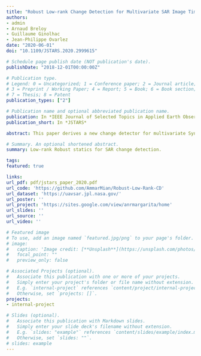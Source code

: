 ```yaml
---
title: "Robust Low-rank Change Detection for Multivariate SAR Image Time Series"
authors:
- admin
- Arnaud Breloy
- Guillaume Ginolhac
- Jean-Philippe Ovarlez
date: "2020-06-01"
doi: "10.1109/JSTARS.2020.2999615"

# Schedule page publish date (NOT publication's date).
publishDate: "2018-12-01T00:00:00Z"

# Publication type.
# Legend: 0 = Uncategorized; 1 = Conference paper; 2 = Journal article;
# 3 = Preprint / Working Paper; 4 = Report; 5 = Book; 6 = Book section;
# 7 = Thesis; 8 = Patent
publication_types: ["2"]

# Publication name and optional abbreviated publication name.
publication: In *IEEE Journal of Selected Topics in Applied Earth Observations and Remote Sensing*
publication_short: In *JSTARS*

abstract: This paper derives a new change detector for multivariate Synthetic Aperture Radar image time series. Classical statistical change detection methodologies based on covariance matrix analysis are usually built upon the Gaussian assumption, as well as an unstructured signal model. Both of these hypotheses may be inaccurate for high-dimension/resolution images, where the noise can be heterogeneous (non-Gaussian) and where the relevant signals usually lie in a low dimensional subspace (low-rank structure). These two issues are tackled by proposing a new Generalized Likelihood Ratio Test based on a robust (compound Gaussian) low-rank (structured covariance matrix) model. The interest of the proposed detector is assessed on two Synthetic Aperture Radar Image Time Series data set from UAVSAR.

# Summary. An optional shortened abstract.
summary: Low-rank Robust statics for SAR change detection.

tags:
featured: true

links:
url_pdf: pdf/jstars_paper_2020.pdf
url_code: 'https://github.com/AmmarMian/Robust-Low-Rank-CD'
url_dataset: 'https://uavsar.jpl.nasa.gov/'
url_poster: ''
url_project: 'https://sites.google.com/view/anrmargarita/home'
url_slides: ''
url_source: ''
url_video: ''

# Featured image
# To use, add an image named `featured.jpg/png` to your page's folder. 
# image:
#   caption: 'Image credit: [**Unsplash**](https://unsplash.com/photos/pLCdAaMFLTE)'
#   focal_point: ""
#   preview_only: false

# Associated Projects (optional).
#   Associate this publication with one or more of your projects.
#   Simply enter your project's folder or file name without extension.
#   E.g. `internal-project` references `content/project/internal-project/index.md`.
#   Otherwise, set `projects: []`.
projects:
- internal-project

# Slides (optional).
#   Associate this publication with Markdown slides.
#   Simply enter your slide deck's filename without extension.
#   E.g. `slides: "example"` references `content/slides/example/index.md`.
#   Otherwise, set `slides: ""`.
# slides: example
---
```



